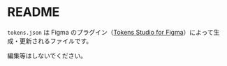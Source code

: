 # README

`tokens.json` は Figma のプラグイン（[Tokens Studio for Figma](https://github.com/tokens-studio/figma-plugin)）によって生成・更新されるファイルです。

編集等はしないでください。
